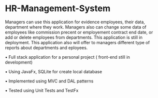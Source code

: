 # HR-Management-System


 Managers can use this application for evidence employees, their data, department where they work. Managers also can change some data of employees like commission precent or employement contract end date, or add or delete employees from departments.
This application is still in deployment. This application also will offer to managers different type of reports about departments and eployees. 

• Full stack application for a personal project ( front-end still in development)

• Using JavaFx, SQLite for create local database

• Implemented using MVC and DAL patterns

• Tested using Unit Tests and TestFx
